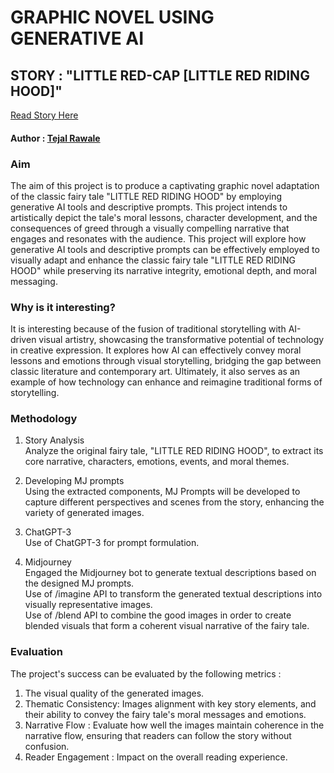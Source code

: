 # GRAPHIC NOVEL USING GENERATIVE AI 
## STORY : "LITTLE RED-CAP [LITTLE RED RIDING HOOD]"  
[ Read Story Here ](https://www.gutenberg.org/files/2591/2591-h/2591-h.htm#link2H_4_0023)

#### Author : [Tejal Rawale](https://www.linkedin.com/in/tejal-rawale/)

### Aim 
The aim of this project is to produce a captivating graphic novel adaptation of the classic fairy tale "LITTLE RED RIDING HOOD" by employing generative AI tools and descriptive prompts. 
This project intends to artistically depict the tale's moral lessons, character development, and the consequences of greed through a visually compelling narrative that engages and resonates with the audience.
This project will explore how generative AI tools and descriptive prompts can be effectively employed to visually adapt and enhance the classic fairy tale "LITTLE RED RIDING HOOD" while preserving its narrative integrity, emotional depth, and moral messaging.

### Why is it interesting?
It is interesting because of the fusion of traditional storytelling with AI-driven visual artistry, showcasing the transformative potential of technology in creative expression. 
It explores how AI can effectively convey moral lessons and emotions through visual storytelling, bridging the gap between classic literature and contemporary art. 
Ultimately, it also serves as an example of how technology can enhance and reimagine traditional forms of storytelling.

### Methodology
1. Story Analysis <br>
Analyze the original fairy tale, "LITTLE RED RIDING HOOD", to extract its core narrative, characters, emotions, events, and moral themes.

2. Developing MJ prompts <br>
Using the extracted components, MJ Prompts will be developed to capture different perspectives and scenes from the story, enhancing the variety of generated images.

3. ChatGPT-3 <br> 
Use of ChatGPT-3 for prompt formulation.

4. Midjourney <br>
Engaged the Midjourney bot to generate textual descriptions based on the designed MJ prompts. <br>
Use of /imagine API to transform the generated textual descriptions into visually representative images. <br>
Use of /blend API to combine the good images in order to create blended visuals that form a coherent visual narrative of the fairy tale.

### Evaluation 
The project's success can be evaluated by the following metrics : <br>
1. The visual quality of the generated images. <br>
2. Thematic Consistency: Images alignment with key story elements, and their ability to convey the fairy tale's moral messages and emotions. <br>
3. Narrative Flow : Evaluate how well the images maintain coherence in the narrative flow, ensuring that readers can follow the story without confusion. <br>
4. Reader Engagement : Impact on the overall reading experience.



